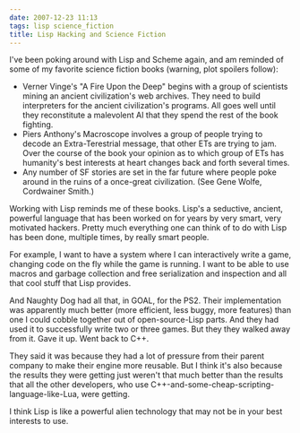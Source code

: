 ```yaml
---
date: 2007-12-23 11:13
tags: lisp science_fiction
title: Lisp Hacking and Science Fiction
---
```


I've been poking around with Lisp and Scheme again, and am reminded of some of
my favorite science fiction books (warning, plot spoilers follow):

* Verner Vinge's "A Fire Upon the Deep" begins with a group of scientists mining an ancient civilization's web archives. They need to build interpreters for the ancient civilization's programs. All goes well until they reconstitute a malevolent AI that they spend the rest of the book fighting.
* Piers Anthony's Macroscope involves a group of people trying to decode an Extra-Terestrial message, that other ETs are trying to jam. Over the course of the book your opinion as to which group of ETs has humanity's best interests at heart changes back and forth several times.
* Any number of SF stories are set in the far future where people poke around in the ruins of a once-great civilization. (See Gene Wolfe, Cordwainer Smith.)

Working with Lisp reminds me of these books. Lisp's a seductive, ancient,
powerful language that has been worked on for years by very smart, very
motivated hackers. Pretty much everything one can think of to do with Lisp has
been done, multiple times, by really smart people.

For example, I want to have
a system where I can interactively write a game, changing code on the fly
while the game is running. I want to be able to use macros and garbage
collection and free serialization and inspection and all that cool stuff that
Lisp provides.

And Naughty Dog had all that, in GOAL, for the PS2. Their
implementation was apparently much better (more efficient, less buggy, more
features) than one I could cobble together out of open-source-Lisp parts. And
they had used it to successfully write two or three games. But they they
walked away from it. Gave it up. Went back to C++.

They said it was because
they had a lot of pressure from their parent company to make their engine more
reusable. But I think it's also because the results they were getting just
weren't that much better than the results that all the other developers, who
use C++-and-some-cheap-scripting-language-like-Lua, were getting.

I think Lisp
is like a powerful alien technology that may not be in your best interests to
use.
